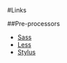#Links

##Pre-processors
- [Sass](http://sass-lang.com/)
- [Less](http://lesscss.org/)
- [Stylus](http://learnboost.github.io/stylus/)